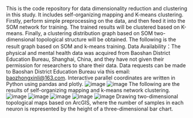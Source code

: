 This is the code repository for data dimensionality reduction and clustering in this study. It includes self-organizing mapping and K-means clustering. Firstly, perform simple preprocessing on the data, and then feed it into the SOM network for training. The trained results will be clustered based on K-means. Finally, a clustering distribution graph based on SOM two-dimensional topological structure will be obtained. The following is the result graph based on SOM and k-means training.
Data Availability：The physical and mental health data was acquired from Baoshan District Education Bureau, Shanghai, China, and they have not given their permission for researchers to share their data. Data requests can be made to Baoshan District Education Bureau via this email: baozhongxinli@163.com.
Interactive parallel coordinates are written in Python using pandas and plotly.
![image](https://github.com/user-attachments/assets/1d2d2875-8d83-4f1d-b6ba-6cf00d8bdb45)
![image](https://github.com/user-attachments/assets/4b925a04-e21a-42c3-b104-c15828a4fa12)
The following are the results of self-organizing mapping and k-means network clustering.
![image](https://github.com/user-attachments/assets/ae9f4924-f5ee-4e94-9fef-e0a4df0ea0c7)
![image](https://github.com/user-attachments/assets/45288a8a-c5ed-4469-a7bd-cf055b8dfec7)
![image](https://github.com/user-attachments/assets/7d751a0b-dab5-4290-9acc-16ed47e6ff89)
![image](https://github.com/user-attachments/assets/3b3ab80a-d628-45e3-ae8b-052be97780e6)
![image](https://github.com/user-attachments/assets/4f6829c5-ea6a-4033-bd04-5e600e025920)
Drawing two-dimensional topological maps based on ArcGIS, where the number of samples in each neuron is represented by the height of a three-dimensional bar chart.
